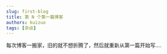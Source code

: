 ```yaml
---
slug: first-blog
title: 第 N 个第一篇博客
authors: kuizuo
tags: [杂谈]
---
```


每次博客一搬家，旧的就不想折腾了，然后就重新从第一篇开始写....

